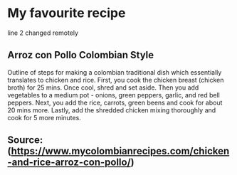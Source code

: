 # My favourite recipe
line 2 changed remotely

## Arroz con Pollo Colombian Style 
Outline of steps for making a colombian traditional dish which essentially translates to chicken and rice. First, you cook the chicken breast (chicken broth) for 25 mins. Once cool, shred and set aside. Then you add vegetables to a medium pot - onions, green peppers, garlic, and red bell peppers. Next, you add the rice, carrots, green beens and cook for about 20 mins more. Lastly, add the shredded chicken mixing thoroughly and cook for 5 more minutes.

## Source: (https://www.mycolombianrecipes.com/chicken-and-rice-arroz-con-pollo/) 
